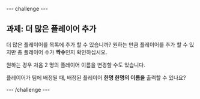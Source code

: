 \--- challenge \---

## 과제: 더 많은 플레이어 추가

더 많은 플레이어를 목록에 추가 할 수 있습니까? 원하는 만큼 플레이어를 추가 할 수 있지만 총 플레이어 수가 **짝수**인지 확인하십시오.

원하는 경우 처음 2 명의 플레이어 이름을 변경할 수도 있습니다.

플레이어가 팀에 배정될 때, 배정된 플레이어 **한명 한명의 이름을** 출력할 수 있나요?

\--- /challenge \---